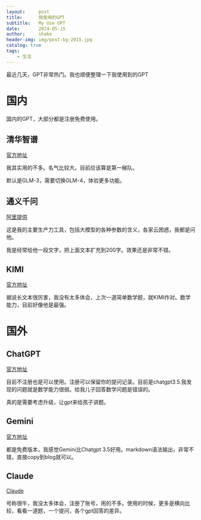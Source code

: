```yaml
---
layout:     post
title:      我使用的GPT
subtitle:   My Use GPT
date:       2024-05-15
author:     shake
header-img: img/post-bg-2015.jpg
catalog: true
tags:
    - 生活
---
```


最近几天，GPT非常热门。我也顺便整理一下我使用到的GPT

# 国内

国内的GPT，大部分都是注册免费使用。

## 清华智谱

[官方地址](https://chatglm.cn/main/detail)

我其实用的不多。名气比较大。目前应该算是第一梯队。

默认是GLM-3，需要切换GLM-4，体验更多功能。

## 通义千问

[阿里提供](https://tongyi.aliyun.com/)

这是我的主要生产力工具，包括大模型的各种参数的含义，各家云困惑，我都是问他。

我是经常给他一段文字，把上面文本扩充到200字。效果还是非常不错。

## KIMI

[官方地址](https://kimi.moonshot.cn/)

据说长文本很厉害，我没有太多体会，上次一道简单数学题，就KIMI作对。数学能力，目前好像他是最强。

# 国外

## ChatGPT

[官方地址](https://chat.openai.com/)

目前不注册也是可以使用。注册可以保留你的提问记录。目前是chatgpt3.5.我发现的问题就是数学能力很弱。给我儿子回答数学问题是错误的。

真的是需要考虑升级，让gpt来给孩子讲题。

## Gemini

[官方地址](https://gemini.google.com/chat)

都是免费版本，我感觉Gemini比Chatgpt 3.5好用。markdown语法输出，非常不错，直接copy到blog就可以。

## Claude

[Claude](https://claude.ai/chats)

号称很牛，我没太多体会，注册了账号，用的不多。使用的时候，更多是横向比较，看看一道题，一个提问，各个gpt回答的差异。


